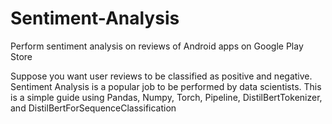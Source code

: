 # Sentiment-Analysis

Perform sentiment analysis on reviews of Android apps on Google Play Store

Suppose you want user reviews to be classified as positive and negative. Sentiment Analysis is a popular job to be performed by data scientists. This is a simple guide using Pandas, Numpy, Torch, Pipeline, DistilBertTokenizer, and DistilBertForSequenceClassification
